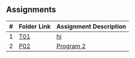 ##  Assignments

|   #   | Folder Link | Assignment Description |
| :---: | ----------- | ---------------------- |
|   1   | [T01](./T01/.README.md)      | [hi](./T01/README.md)          |
|   2   | [P02](./P02/.README.md)     | [Program 2](./P02/README.md)   |
